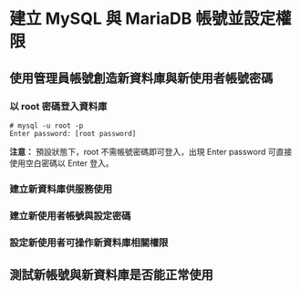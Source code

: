 # 建立 MySQL 與 MariaDB 帳號並設定權限

## 使用管理員帳號創造新資料庫與新使用者帳號密碼

### 以 root 密碼登入資料庫
    # mysql -u root -p  
    Enter password: [root password]

**注意：** 預設狀態下，root 不需帳號密碼即可登入，出現 Enter password 可直接使用空白密碼以 Enter 登入。

### 建立新資料庫供服務使用

### 建立新使用者帳號與設定密碼

### 設定新使用者可操作新資料庫相關權限

## 測試新帳號與新資料庫是否能正常使用
